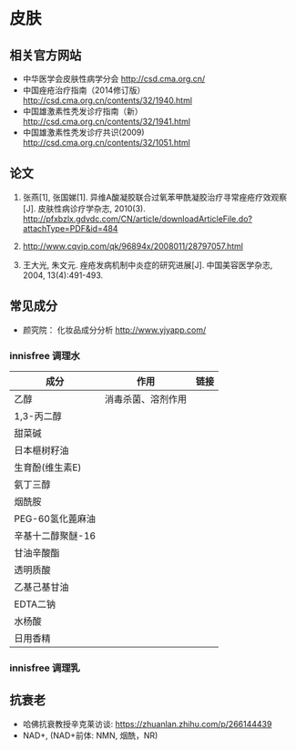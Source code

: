 # 皮肤

## 相关官方网站

- 中华医学会皮肤性病学分会 <http://csd.cma.org.cn/>
- 中国痤疮治疗指南（2014修订版） <http://csd.cma.org.cn/contents/32/1940.html>
- 中国雄激素性秃发诊疗指南（新）<http://csd.cma.org.cn/contents/32/1941.html>
- 中国雄激素性秃发诊疗共识(2009) <http://csd.cma.org.cn/contents/32/1051.html>

## 论文

1. 张燕[1], 张国娣[1]. 异维A酸凝胶联合过氧苯甲酰凝胶治疗寻常痤疮疗效观察[J]. 皮肤性病诊疗学杂志, 2010(3).
<http://pfxbzlx.gdvdc.com/CN/article/downloadArticleFile.do?attachType=PDF&id=484>

2. http://www.cqvip.com/qk/96894x/2008011/28797057.html

3. 王大光, 朱文元. 痤疮发病机制中炎症的研究进展[J]. 中国美容医学杂志, 2004, 13(4):491-493.

## 常见成分

- 颜究院： 化妆品成分分析 <http://www.yjyapp.com/>

### innisfree 调理水

| 成分              | 作用               | 链接 |
|-----------------|--------------------|------|
| 乙醇              | 消毒杀菌、溶剂作用 |      |
| 1,3-丙二醇        |                    |      |
| 甜菜碱            |                    |      |
| 日本榧树籽油      |                    |      |
| 生育酚(维生素E)   |                    |      |
| 氨丁三醇          |                    |      |
| 烟酰胺            |                    |      |
| PEG-60氢化蓖麻油  |                    |      |
| 辛基十二醇聚醚-16 |                    |      |
| 甘油辛酸酯        |                    |      |
| 透明质酸          |                    |      |
| 乙基己基甘油      |                    |      |
| EDTA二钠          |                    |      |
| 水杨酸            |                    |      |
| 日用香精          |                    |      |

### innisfree 调理乳


## 抗衰老

- 哈佛抗衰教授辛克莱访谈: <https://zhuanlan.zhihu.com/p/266144439>
- NAD+, (NAD+前体: NMN, 烟酰，NR)

